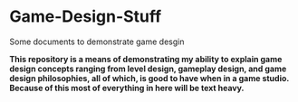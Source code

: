 # Game-Design-Stuff
Some documents to demonstrate game desgin

**This repository is a means of demonstrating my ability to explain game design concepts ranging from level design, gameplay design, and game design philosophies, all of which, is good to have when in a game studio. Because of this most of everything in here will be text heavy.** 
